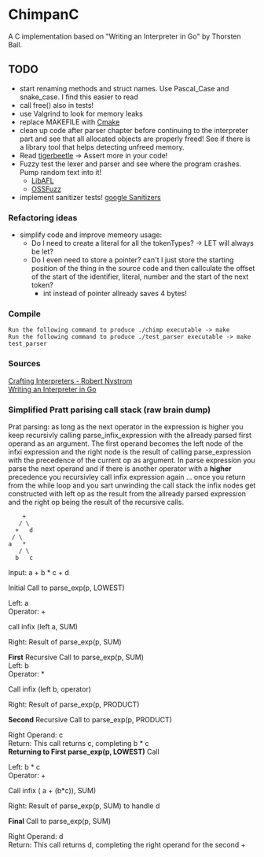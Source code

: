 # ChimpanC
A C implementation based on "Writing an Interpreter in Go" by Thorsten Ball.

## TODO

- start renaming methods and struct names. Use Pascal_Case and snake_case. I find this easier to read 
- call free() also in tests!
- use Valgrind to look for memory leaks
- replace MAKEFILE with [Cmake](https://cmake.org/getting-started/)
- clean up code after parser chapter before continuing to the interpreter part and see that all allocated objects are properly freed! See if there is a library tool that helps detecting unfreed memory.
- Read [tigerbeetle](https://github.com/tigerbeetle/tigerbeetle/blob/main/docs/TIGER_STYLE.md) -> Assert more in your code!
- Fuzzy test the lexer and parser and see where the program crashes. Pump random text into it!
    - [LibAFL](https://github.com/AFLplusplus/LibAFL)
    - [OSSFuzz](https://github.com/google/oss-fuzz)
- implement sanitizer tests! [google Sanitizers](https://github.com/google/sanitizers?tab=readme-ov-file)

### Refactoring ideas
- simplify code and improve memeory usage:
    - Do I need to create a literal for all the tokenTypes? -> LET will always be let?
    - Do I even need to store a pointer? can't I just store the starting position of the thing in the source code and then callculate the offset of the start of the identifier, literal, number and the start of the next token?
        - int instead of pointer allready saves 4 bytes!

### Compile
```Run the following command to produce ./chimp executable -> make ``` \
```Run the following command to produce ./test_parser executable -> make test_parser ``` 

### Sources
[Crafting Interpreters - Robert Nystrom](https://craftinginterpreters.com/) \
[Writing an Interpreter in Go](https://interpreterbook.com/)

### Simplified Pratt parising call stack (raw brain dump)
Prat parsing: as long as the next operator in the expression is higher you keep recursivly calling parse_infix_expression with the allready parsed first operand as an argument. The first operand becomes the left node of the infxi expression and the right node is the result of calling parse_expression with the precedence of the current op as argument. In parse expression you parse the next operand and if there is another operator with a __higher__ precedence you recursivley call infix expression again ... once you return from the while loop and you sart unwinding the call stack the infix nodes get constructed with left op as the result from the allready parsed expression and the right op being the result of the recursive calls.

        +
       / \
      +   d
     / \
    a   *
       / \
      b   c



Input: a + b * c + d

Initial Call to parse_exp(p, LOWEST)  

Left: a  
Operator: +  

call infix (left a, SUM)  

Right: Result of parse_exp(p, SUM)  


__First__ Recursive Call to parse_exp(p, SUM)  
Left: b  
Operator: *  

Call infix (left b, operator)  

Right: Result of parse_exp(p, PRODUCT)  


__Second__ Recursive Call to parse_exp(p, PRODUCT)  

Right Operand: c  
Return: This call returns c, completing b * c  
__Returning to First parse_exp(p, LOWEST)__ Call  

Left: b * c  
Operator: +  

Call infix ( a + (b*c)), SUM)  

Right: Result of parse_exp(p, SUM) to handle d  


__Final__ Call to parse_exp(p, SUM)  

Right Operand: d  
Return: This call returns d, completing the right operand for the second +  
